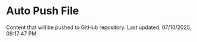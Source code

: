 # Auto Push File

Content that will be pushed to GitHub repository.
Last updated: 07/10/2025, 09:17:47 PM